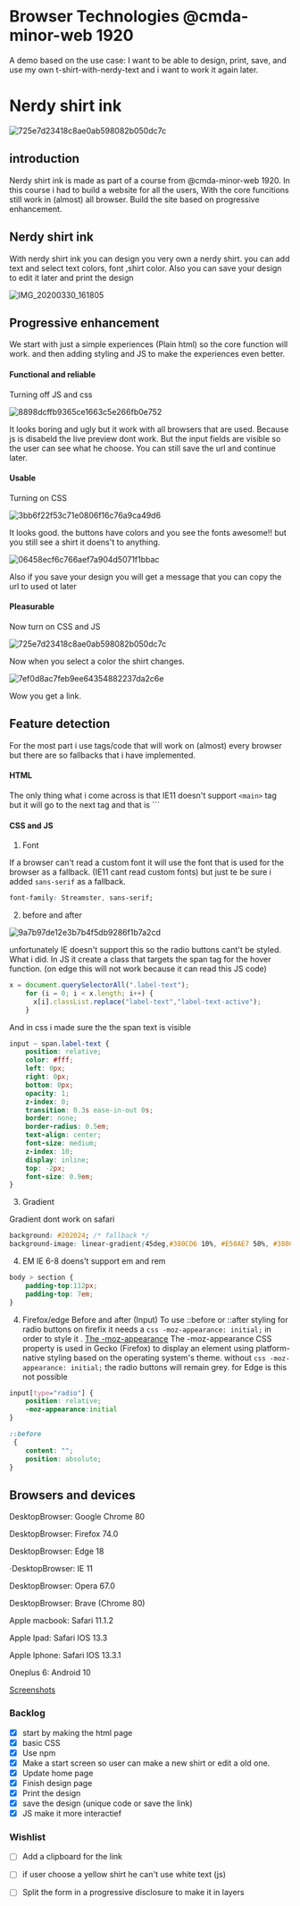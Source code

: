 # Browser Technologies @cmda-minor-web 1920

A demo based on the use case: I want to be able to design, print, save, and use my own t-shirt-with-nerdy-text and i want to work it again later.


# Nerdy shirt ink 

<img width="" alt="725e7d23418c8ae0ab598082b050dc7c" src="https://user-images.githubusercontent.com/43183768/77921401-099f7380-72a0-11ea-8bdc-d02ed3e08cdd.png">



## introduction 

Nerdy shirt ink is made as part of a course from @cmda-minor-web 1920. In this course i had to build a website for all the users, With the core funcitions still work in (almost) all browser. Build the site based on progressive enhancement.

## Nerdy shirt ink
With nerdy shirt ink you can design you very own a nerdy shirt. you can add text and select text colors, font ,shirt color. Also you can save your design to edit it later and print the design

![IMG_20200330_161805](https://user-images.githubusercontent.com/43183768/77923067-2d63b900-72a2-11ea-8c36-ff9cd221a8b9.jpg)


## Progressive enhancement

We start with just a simple experiences (Plain html) so the core function will work. and then adding styling and JS to make the experiences even better.  

#### Functional and reliable

Turning off JS and css

<img width="" alt="8898dcffb9365ce1663c5e266fb0e752" src="https://user-images.githubusercontent.com/43183768/77923670-0d80c500-72a3-11ea-95b9-5baa6fae9be7.png">

It looks boring and ugly but it work with all browsers that are used. Because js is disabeld the live preview dont work. But the input fields are visible so the user can see what he choose. You can still save the url and continue later. 

#### Usable

Turning on CSS 

<img width="" alt="3bb6f22f53c71e0806f16c76a9ca49d6" src="https://user-images.githubusercontent.com/43183768/77924522-0908dc00-72a4-11ea-86ee-2745fe7aa668.png">

It looks good. the buttons have colors and you see the fonts awesome!! but you still see a shirt it doens't to anything.


<img width="" alt="06458ecf6c766aef7a904d5071f1bbac" src="https://user-images.githubusercontent.com/43183768/77925079-b8de4980-72a4-11ea-8100-1d25efa132eb.png">

Also if you save your design you will get a message that you can copy the url to used ot later

#### Pleasurable
Now turn on CSS and JS 

<img width="" alt="725e7d23418c8ae0ab598082b050dc7c" src="https://user-images.githubusercontent.com/43183768/77921401-099f7380-72a0-11ea-8bdc-d02ed3e08cdd.png">

Now when you select a color the shirt changes. 

<img width="" alt="7ef0d8ac7feb9ee64354882237da2c6e" src="https://user-images.githubusercontent.com/43183768/77925758-8d0f9380-72a5-11ea-8100-d4c504fe8dcb.png">

Wow you get a link. 


## Feature detection

For the most part i use tags/code that will work on (almost) every browser but there are so fallbacks that i have implemented.

#### HTML
The only thing what i come across is that IE11 doesn't support ```<main>``` tag but it will go to the next tag and that is ```<section>


#### CSS and JS

1. Font 

If a browser can't read a custom font it will use the font that is used for the browser as a fallback. (IE11 cant read custom fonts)
but just te be sure i added ```sans-serif``` as a fallback. 

```css
font-family: Streamster, sans-serif;
```
2. before and after

<img width="" alt="9a7b97de12e3b7b4f5db9286f1b7a2cd" src="https://user-images.githubusercontent.com/43183768/77926293-3fdff180-72a6-11ea-81ac-92b959c821bd.png">


unfortunately  IE  doesn't support this so the radio buttons cant't be styled.  What i did. In JS it create a class that targets the span tag for the hover function. (on edge this will not work because it can read this JS code)
```js
x = document.querySelectorAll(".label-text");
    for (i = 0; i < x.length; i++) {
      x[i].classList.replace("label-text","label-text-active");
    }
```
And in css i made sure the the span text is visible 
``` css
input ~ span.label-text {
    position: relative;
    color: #fff;
    left: 0px;
    right: 0px;
    bottom: 0px;
    opacity: 1;
    z-index: 0;
    transition: 0.3s ease-in-out 0s;
    border: none;
    border-radius: 0.5em;
    text-align: center;
    font-size: medium;
    z-index: 10;
    display: inline;
    top: -2px;
    font-size: 0.9em;
}
```
3. Gradient

Gradient dont work on safari

```css
background: #202024; /* fallback */
background-image: linear-gradient(45deg,#380CD6 10%, #E50AE7 50%, #380CD6 100%);
```

4. EM
IE 6-8 doens't support em and rem

```css
body > section {
    padding-top:112px;
    padding-top: 7em;
}
```

4. Firefox/edge Before and after (Input)
To use ::before or ::after styling for radio buttons on firefix it needs a ```css -moz-appearance: initial;``` in order to style it . [The -moz-appearance](https://developer.mozilla.org/en-US/docs/Web/CSS/appearance) The -moz-appearance CSS property is used in Gecko (Firefox) to display an element using platform-native styling based on the operating system's theme. without ```css -moz-appearance: initial;``` the radio buttons will remain grey. for Edge is this not possible

```css
input[type="radio"] {
    position: relative;
    -moz-appearance:initial
}

::before
 {
    content: "";
    position: absolute;
}

```

## Browsers and devices
DesktopBrowser: Google Chrome 80

DesktopBrowser: Firefox 74.0

DesktopBrowser: Edge 18

⋅DesktopBrowser: IE 11

DesktopBrowser: Opera 67.0

DesktopBrowser: Brave (Chrome 80)

Apple macbook: Safari 11.1.2

Apple Ipad: Safari IOS 13.3

Apple Iphone: Safari IOS 13.3.1

Oneplus 6: Android 10

[Screenshots](https://github.com/TheKevSter35/browser-technologies-1920/wiki/Browser-tests)

### Backlog
- [x] start by making the html page
- [x] basic CSS
- [X] Use npm
- [x] Make a start screen so user can make a new shirt or edit a old one.
- [x] Update home page
- [x] Finish design page
- [x] Print the design 
- [x] save the design (unique code or save the link)
- [x] JS make it more interactief 

### Wishlist
- [ ] Add a clipboard for the link
- [ ] if user choose a yellow shirt he can't use white text (js)
- [ ] Split the form in a progressive disclosure to make it in layers


